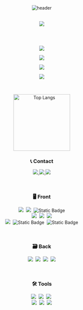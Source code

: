 <div align="center">
	<img src="https://capsule-render.vercel.app/api?type=rounded&amp;color=gradient&amp;customColorList=26&amp;text=Welcome%20to%20yongZin's%20GitHub%20👋&amp;animation=twinkling&amp;fontSize=35&amp;fontAlignY=50&amp;fontAlign=50&amp;height=130" alt="header">
</div>

<br>
<br>

<div align="center">
	<a href="https://yongzin.github.io">
		<img src="https://img.shields.io/badge/포트폴리오_보러가기►-c98302?style=for-the-badge" />
	</a>
</div>

<br><br>

<div align="center">
		<p>
			<a href="https://github.com/yongZin/product-upload">
				<img src="https://img.shields.io/badge/상품_업로드_보러가기►-5b6273?style=for-the-badge">
			</a>
		</p>
		<p>
			<a href="https://github.com/yongZin/memoryGame">
				<img src="https://img.shields.io/badge/같은그림찾기_보러가기►-80597c?style=for-the-badge">
			</a>
		</p>
		<p>
			<a href="https://github.com/yongZin/yongzin.github.io/tree/main/scroll">
				<img src="https://img.shields.io/badge/프라이탁_클론코딩_보러가기►-326e64?style=for-the-badge">
			</a>
		</p>
		<p>
			<a href="https://github.com/yongZin/yongZin/tree/main/project">
				<img src="https://img.shields.io/badge/(주)뉴지니_프로젝트_보러가기►-aaab5e?style=for-the-badge">
			</a>
		</p>
</div>

<br>
<br>

<div align="center">
	<img src="https://github-readme-stats.vercel.app/api/top-langs/?username=yongZin&amp;layout=compact&amp;theme=transparent&amp;title_color=229d70&amp;border_color=229d70&amp;text_color=1D976C" alt="Top Langs" style="height:180px">
</div>

<div align="center">
	<h3>📞 Contact</h3>
	<a href="https://open.kakao.com/o/s9f9Qqig">
		<img src="https://img.shields.io/badge/kakaotalk-FFCD00?style=for-the-badge&logo=kakaotalk&logoColor=000">
	</a>
	<a href="mailto:vzb001@gmail.com">
		<img src="https://img.shields.io/badge/vzb001@gmail.com-D14836?style=for-the-badge&logo=gmail&logoColor=white"/>
	</a>
	<a href="mailto:vzb001@naver.com">
		<img src="https://img.shields.io/badge/vzb001%40naver.com-03C75A?style=for-the-badge&logo=naver&logoColor=fff">
	</a>
</div>

<br>
<br>

<div align="center">
	<h3>🖥️ Front</h3>
	<img src="https://img.shields.io/badge/html5-E34F26.svg?style=for-the-badge&logo=html5&logoColor=white" />&nbsp
	<img src="https://img.shields.io/badge/css3-1572B6.svg?style=for-the-badge&logo=css3&logoColor=white" />&nbsp
	<img alt="Static Badge" src="https://img.shields.io/badge/Sass-CC6699?style=for-the-badge&logo=sass&logoColor=fff">
	<br>
	<img src="https://img.shields.io/badge/javascript-F7DF1E.svg?style=for-the-badge&logo=javascript&logoColor=20232a" />&nbsp
	<img src="https://img.shields.io/badge/react-20232a.svg?style=for-the-badge&logo=react&logoColor=61DAFB" />&nbsp
	<img src="https://img.shields.io/badge/typescript-007ACC.svg?style=for-the-badge&logo=typescript&logoColor=white" />
	<br>
	<img src="https://img.shields.io/badge/styled--components-DB7093?style=for-the-badge&logo=styled-components&logoColor=ffd35b" />&nbsp
	<img alt="Static Badge" src="https://img.shields.io/badge/jquery-0769AD?style=for-the-badge&logo=jquery&logoColor=fff">&nbsp
	<img alt="Static Badge" src="https://img.shields.io/badge/Redux-764ABC?style=for-the-badge&logo=Redux&logoColor=fff">
</div>

<br>
<br>

<div align="center">
	<h3>🗃️ Back</h3>
	<img src="https://img.shields.io/badge/node.js-339933?style=for-the-badge&logo=node.js&logoColor=fff">&nbsp
	<img src="https://img.shields.io/badge/express-000?style=for-the-badge&logo=express&logoColor=fff">&nbsp
	<img src="https://img.shields.io/badge/mongodb-47A248?style=for-the-badge&logo=mongodb&logoColor=fff">&nbsp
	<img src="https://img.shields.io/badge/Amazon AWS-232F3E?style=for-the-badge&logo=amazon aws&logoColor=white"> 
</div>

<br>
<br>

<div align="center">
	<h3>🛠 Tools</h3>
  <img src="https://img.shields.io/badge/git-F05033.svg?style=for-the-badge&logo=git&logoColor=white" />&nbsp
  <img src="https://img.shields.io/badge/github-181717.svg?style=for-the-badge&logo=github&logoColor=white" />&nbsp
  <img src="https://img.shields.io/badge/Notion-F3F3F3.svg?style=for-the-badge&logo=notion&logoColor=black" />&nbsp
	<br>
	<img src="https://img.shields.io/badge/adobe%20photoshop-08253c.svg?style=for-the-badge&logo=adobe%20photoshop&logoColor=37abff" />&nbsp
  <img src="https://img.shields.io/badge/figma-F24E1E.svg?style=for-the-badge&logo=figma&logoColor=white" />&nbsp
	<img src="https://img.shields.io/badge/zeplin-f48d37?style=for-the-badge&logo=zeplin&logoColor=fff">
</div>

<br>
<br>
<br>
<br>
